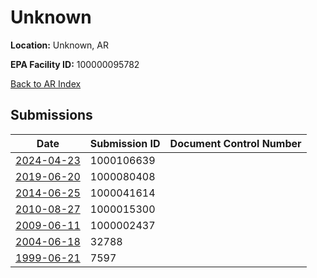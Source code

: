 # Unknown

**Location:** Unknown, AR

**EPA Facility ID:** 100000095782

[Back to AR Index](../../index.md)

## Submissions

| Date | Submission ID | Document Control Number |
|------|--------------|-------------------------|
| [2024-04-23](submissions/1000106639.md) | 1000106639 |  |
| [2019-06-20](submissions/1000080408.md) | 1000080408 |  |
| [2014-06-25](submissions/1000041614.md) | 1000041614 |  |
| [2010-08-27](submissions/1000015300.md) | 1000015300 |  |
| [2009-06-11](submissions/1000002437.md) | 1000002437 |  |
| [2004-06-18](submissions/32788.md) | 32788 |  |
| [1999-06-21](submissions/7597.md) | 7597 |  |
